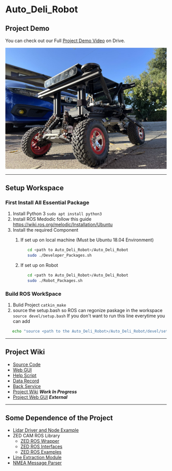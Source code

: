 # Auto_Deli_Robot  

## Project Demo

You can check out our Full [Project Demo Video](https://drive.google.com/file/d/1Yv5ODyAOx7SA_VIIy4futuZDS9lSGUw0/view?usp=sharing) on Drive.

![Robot Image](https://github.com/CMPE195-Group-28-Auto-Delivery-Robot/Auto_Deli_Robot/blob/main/RobotImage.jpg?raw=true)

---

## Setup Workspace  

### First Install All Essential Package

1. Install Python 3
``` sudo apt install python3 ```
2. Install ROS Medodic follow this guide <https://wiki.ros.org/melodic/Installation/Ubuntu>
3. Install the required Component
   1. If set up on local machine (Must be Ubuntu 18.04 Environment)

      ```bash
         cd <path to Auto_Deli_Robot>/Auto_Deli_Robot
         sudo ./Developer_Packages.sh
      ```

   2. If set up on Robot

      ```bash
         cd <path to Auto_Deli_Robot>/Auto_Deli_Robot
         sudo ./Robot_Packages.sh
      ```

### Build ROS WorkSpace

1. Bulid Project
   ``` catkin_make ```
2. source the setup.bash so ROS can regonize paskage in the workspace
   ``` source devel/setup.bash ```
   If you don't want to run this line everytime you can add

```bash
   echo "source <path to the Auto_Deli_Robot>/Auto_Deli_Robot/devel/setup.bash" >> ~/.bashrc
```

---

## Project Wiki

- [Source Code](https://github.com/CMPE195-Group-28-Auto-Delivery-Robot/Auto_Deli_Robot/tree/main/src)
- [Web GUI](https://github.com/CMPE195-Group-28-Auto-Delivery-Robot/Auto_Delivery_Robot_Web_Control_GUI)
- [Help Script](https://github.com/CMPE195-Group-28-Auto-Delivery-Robot/Auto_Deli_Robot/tree/main/Help_Script)
- [Data Record](https://github.com/CMPE195-Group-28-Auto-Delivery-Robot/Auto_Deli_Robot/tree/main/data_record)
- [Back Service](https://github.com/CMPE195-Group-28-Auto-Delivery-Robot/Auto_Deli_Robot/tree/main/Back_Service)
- [Project Wiki](https://github.com/CMPE195-Group-28-Auto-Delivery-Robot/Auto_Deli_Robot/tree/main/Project_Wiki) ***Work In Progress***
- [Project Web GUI](https://github.com/CMPE195-Group-28-Auto-Delivery-Robot/Auto_Delivery_Robot_Web_Control_GUI) ***External***

---  

## Some Dependence of the Project

- [Lidar Driver and Node Example](https://github.com/Slamtec/rplidar_ros)
- ZED CAM ROS Library
  - [ZED ROS Wrapper](https://github.com/stereolabs/zed-ros-wrapper)
  - [ZED ROS Interfaces](https://github.com/stereolabs/zed-ros-interfaces)
  - [ZED ROS Examples](https://github.com/stereolabs/zed-ros-examples)
- [Line Extraction Module](https://github.com/kam3k/laser_line_extraction.git)  
- [NMEA Message Parser](https://github.com/kosma/minmea.git)
